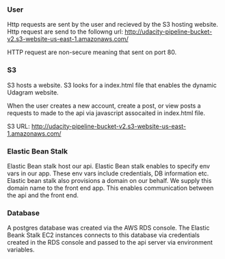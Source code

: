 ### User
Http requests are sent by the user and recieved by the S3 hosting website. Http request are send to the followng url:
http://udacity-pipeline-bucket-v2.s3-website-us-east-1.amazonaws.com/

HTTP request are non-secure meaning that sent on port 80.


### S3
S3 hosts a website. S3 looks for a index.html file that enables the dynamic Udagram website.

When the user creates a new account, create a post, or view posts a requests to made to the api via javascript assocaited in index.html file.

S3 URL:
http://udacity-pipeline-bucket-v2.s3-website-us-east-1.amazonaws.com/

### Elastic Bean Stalk
Elastic Bean stalk host our api. Elastic Bean stalk enables to specify env vars in our app. These env vars include credentials, DB information etc. Elastic bean stalk also provisions a domain on our behalf. We supply this domain name to the front end app. This enables communication between the api and the front end.

### Database
A postgres database was created via the AWS RDS console. The Elastic Beank Stalk EC2 instances connects to this database via credentials created in the RDS console and passed to the api server via environment variables. 


